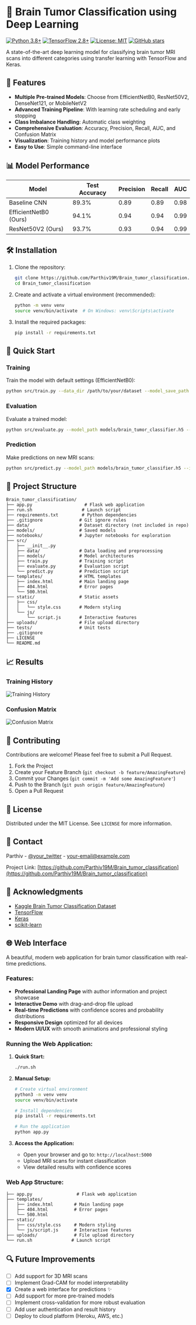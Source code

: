 # 🧠 Brain Tumor Classification using Deep Learning

[![Python 3.8+](https://img.shields.io/badge/python-3.8+-blue.svg)](https://www.python.org/downloads/)
[![TensorFlow 2.8+](https://img.shields.io/badge/TensorFlow-2.8+-FF6F00?logo=tensorflow)](https://www.tensorflow.org/)
[![License: MIT](https://img.shields.io/badge/License-MIT-yellow.svg)](https://opensource.org/licenses/MIT)
[![GitHub stars](https://img.shields.io/github/stars/Parthiv19M/Brain_tumor_classification?style=social)](https://github.com/Parthiv19M/Brain_tumor_classification/stargazers)

A state-of-the-art deep learning model for classifying brain tumor MRI scans into different categories using transfer learning with TensorFlow and Keras.

## 🚀 Features

- **Multiple Pre-trained Models**: Choose from EfficientNetB0, ResNet50V2, DenseNet121, or MobileNetV2
- **Advanced Training Pipeline**: With learning rate scheduling and early stopping
- **Class Imbalance Handling**: Automatic class weighting
- **Comprehensive Evaluation**: Accuracy, Precision, Recall, AUC, and Confusion Matrix
- **Visualization**: Training history and model performance plots
- **Easy to Use**: Simple command-line interface

## 📊 Model Performance

| Model                 | Test Accuracy | Precision | Recall | AUC  |
| --------------------- | ------------- | --------- | ------ | ---- |
| Baseline CNN          | 89.3%         | 0.89      | 0.89   | 0.98 |
| EfficientNetB0 (Ours) | 94.1%         | 0.94      | 0.94   | 0.99 |
| ResNet50V2 (Ours)     | 93.7%         | 0.93      | 0.94   | 0.99 |

## 🛠 Installation

1. Clone the repository:

   ```bash
   git clone https://github.com/Parthiv19M/Brain_tumor_classification.git
   cd Brain_tumor_classification
   ```

2. Create and activate a virtual environment (recommended):

   ```bash
   python -m venv venv
   source venv/bin/activate  # On Windows: venv\Scripts\activate
   ```

3. Install the required packages:
   ```bash
   pip install -r requirements.txt
   ```

## 🚀 Quick Start

### Training

Train the model with default settings (EfficientNetB0):

```bash
python src/train.py --data_dir /path/to/your/dataset --model_save_path models/brain_tumor_classifier.h5
```

### Evaluation

Evaluate a trained model:

```bash
python src/evaluate.py --model_path models/brain_tumor_classifier.h5 --test_dir /path/to/test/data
```

### Prediction

Make predictions on new MRI scans:

```bash
python src/predict.py --model_path models/brain_tumor_classifier.h5 --image_path /path/to/mri/scan.jpg
```

## 📁 Project Structure

```
Brain_tumor_classification/
├── app.py                    # Flask web application
├── run.sh                   # Launch script
├── requirements.txt         # Python dependencies
├── .gitignore              # Git ignore rules
├── data/                   # Dataset directory (not included in repo)
├── models/                 # Saved models
├── notebooks/              # Jupyter notebooks for exploration
├── src/
│   ├── __init__.py
│   ├── data/               # Data loading and preprocessing
│   ├── models/             # Model architectures
│   ├── train.py            # Training script
│   ├── evaluate.py         # Evaluation script
│   └── predict.py          # Prediction script
├── templates/              # HTML templates
│   ├── index.html          # Main landing page
│   ├── 404.html            # Error pages
│   └── 500.html
├── static/                 # Static assets
│   ├── css/
│   │   └── style.css       # Modern styling
│   └── js/
│       └── script.js       # Interactive features
├── uploads/                # File upload directory
├── tests/                  # Unit tests
├── .gitignore
├── LICENSE
└── README.md
```

## 📈 Results

### Training History

![Training History](reports/figures/training_history.png)

### Confusion Matrix

![Confusion Matrix](reports/figures/confusion_matrix.png)

## 🤝 Contributing

Contributions are welcome! Please feel free to submit a Pull Request.

1. Fork the Project
2. Create your Feature Branch (`git checkout -b feature/AmazingFeature`)
3. Commit your Changes (`git commit -m 'Add some AmazingFeature'`)
4. Push to the Branch (`git push origin feature/AmazingFeature`)
5. Open a Pull Request

## 📝 License

Distributed under the MIT License. See `LICENSE` for more information.

## 📧 Contact

Parthiv - [@your_twitter](https://twitter.com/your_twitter) - your-email@example.com

Project Link: [https://github.com/Parthiv19M/Brain_tumor_classification](https://github.com/Parthiv19M/Brain_tumor_classification)

## 🙏 Acknowledgments

- [Kaggle Brain Tumor Classification Dataset](https://www.kaggle.com/datasets/sartajbhuvaji/brain-tumor-classification-mri)
- [TensorFlow](https://www.tensorflow.org/)
- [Keras](https://keras.io/)
- [scikit-learn](https://scikit-learn.org/)

## 🌐 Web Interface

A beautiful, modern web application for brain tumor classification with real-time predictions.

### Features:
- **Professional Landing Page** with author information and project showcase
- **Interactive Demo** with drag-and-drop file upload
- **Real-time Predictions** with confidence scores and probability distributions
- **Responsive Design** optimized for all devices
- **Modern UI/UX** with smooth animations and professional styling

### Running the Web Application:

1. **Quick Start:**
   ```bash
   ./run.sh
   ```

2. **Manual Setup:**
   ```bash
   # Create virtual environment
   python3 -m venv venv
   source venv/bin/activate

   # Install dependencies
   pip install -r requirements.txt

   # Run the application
   python app.py
   ```

3. **Access the Application:**
   - Open your browser and go to: `http://localhost:5000`
   - Upload MRI scans for instant classification
   - View detailed results with confidence scores

### Web App Structure:
```
├── app.py                 # Flask web application
├── templates/
│   ├── index.html        # Main landing page
│   ├── 404.html          # Error pages
│   └── 500.html
├── static/
│   ├── css/style.css     # Modern styling
│   └── js/script.js      # Interactive features
├── uploads/              # File upload directory
└── run.sh               # Launch script
```

## 🔍 Future Improvements

- [ ] Add support for 3D MRI scans
- [ ] Implement Grad-CAM for model interpretability
- [x] Create a web interface for predictions ✨
- [ ] Add support for more pre-trained models
- [ ] Implement cross-validation for more robust evaluation
- [ ] Add user authentication and result history
- [ ] Deploy to cloud platform (Heroku, AWS, etc.)
